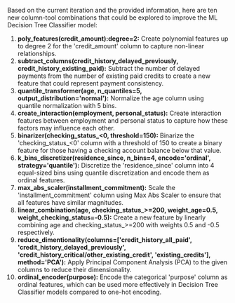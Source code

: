  Based on the current iteration and the provided information, here are ten new column-tool combinations that could be explored to improve the ML Decision Tree Classifier model:

1. **poly_features(credit\_amount):degree=2:** Create polynomial features up to degree 2 for the 'credit\_amount' column to capture non-linear relationships.
2. **subtract_columns(credit\_history\_delayed_previously, credit\_history\_existing_paid):** Subtract the number of delayed payments from the number of existing paid credits to create a new feature that could represent payment consistency.
3. **quantile_transformer(age, n_quantiles=5, output_distribution='normal'):** Normalize the age column using quantile normalization with 5 bins.
4. **create_interaction(employment, personal_status):** Create interaction features between employment and personal status to capture how these factors may influence each other.
5. **binarizer(checking_status_<0, threshold=150):** Binarize the 'checking\_status\_<0' column with a threshold of 150 to create a binary feature for those having a checking account balance below that value.
6. **k_bins_discretizer(residence_since, n_bins=4, encode='ordinal', strategy='quantile'):** Discretize the 'residence\_since' column into 4 equal-sized bins using quantile discretization and encode them as ordinal features.
7. **max_abs_scaler(installment_commitment):** Scale the 'installment\_commitment' column using Max Abs Scaler to ensure that all features have similar magnitudes.
8. **linear_combination(age, checking_status_>=200, weight_age=0.5, weight_checking_status=-0.5):** Create a new feature by linearly combining age and checking\_status\_>=200 with weights 0.5 and -0.5 respectively.
9. **reduce_dimentionality(columns=['credit\_history\_all\_paid', 'credit\_history\_delayed\_previously', 'credit\_history\_critical/other\_existing\_credit', 'existing\_credits'], method='PCA'):** Apply Principal Component Analysis (PCA) to the given columns to reduce their dimensionality.
10. **ordinal_encoder(purpose):** Encode the categorical 'purpose' column as ordinal features, which can be used more effectively in Decision Tree Classifier models compared to one-hot encoding.